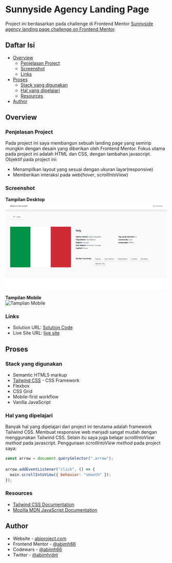 # Sunnyside Agency Landing Page

Project ini berdasarkan pada challenge di Frontend Mentor [Sunnyside agency landing page challenge on Frontend Mentor](https://www.frontendmentor.io/challenges/sunnyside-agency-landing-page-7yVs3B6ef).

## Daftar Isi

- [Overview](#overview)
  - [Penjelasan Project](#the-challenge)
  - [Screenshot](#screenshot)
  - [Links](#links)
- [Proses](#proses)
  - [Stack yang digunakan](#stack-yang-digunakan)
  - [Hal yang dipelajari](#hal-yang-dipelajari)
  - [Resources](#resources)
- [Author](#author)

## Overview

### Penjelasan Project

Pada project ini saya membangun sebuah landing page yang semirip mungkin dengan desain yang diberikan oleh Frontend Mentor.
Fokus utama pada project ini adalah HTML dan CSS, dengan tambahan javascript.
Objektif pada project ini:

- Menampilkan layout yang sesuai dengan ukuran layar(responsive)
- Memberikan interaksi pada web(_hover_, _scrollIntoView_)

### Screenshot

**Tampilan Desktop**
![Tampilan Desktop](./screenshot/screenshot-desktop.png)

**Tampilan Mobile**<br>
![Tampilan Mobile](./screenshot/screenshot-mobile.png)

### Links

- Solution URL: [Solution Code](https://github.com/abimh66/sunnyside-agency-landing-page-main)
- Live Site URL: [live site](https://sunnyside-abimh66.netlify.app/)

## Proses

### Stack yang digunakan

- Semantic HTML5 markup
- [Tailwind CSS](https://tailwindcss.com/) - CSS Framework
- Flexbox
- CSS Grid
- Mobile-first workflow
- Vanilla JavaScript

### Hal yang dipelajari

Banyak hal yang dipelajari dari project ini terutama adalah framework Tailwind CSS. Membuat responsive web menjadi sangat mudah dengan menggunakan Tailwind CSS. Selain itu saya juga belajar _scrollIntoView method_ pada javascript. Penggunaan _scrollIntoView method_ pada project saya:

```JavaScript
const arrow = document.querySelector(".arrow");

arrow.addEventListener("click", () => {
  main.scrollIntoView({ behavior: "smooth" });
});
```

### Resources

- [Tailwind CSS Documentation](https://tailwindcss.com/docs/installation)
- [Mozilla MDN JavaScript Documentation](https://developer.mozilla.org/en-US/docs/Web/JavaScript)

## Author

- Website - [abiproject.com](https://www.abiproject.com)
- Frontend Mentor - [@abimh66](https://www.frontendmentor.io/profile/abimh66)
- Codewars - [@abimh66](https://www.codewars.com/users/abimh66)
- Twitter - [@abimhrdnt](https://www.twitter.com/abimhrdnt)
